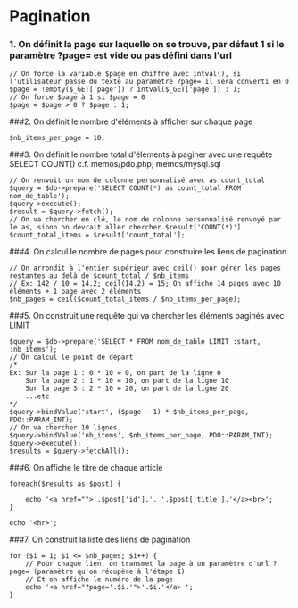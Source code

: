 # Pagination

### 1. On définit la page sur laquelle on se trouve, par défaut 1 si le paramètre ?page= est vide ou pas défini dans l'url

```
// On force la variable $page en chiffre avec intval(), si l'utilisateur passe du texte au paramètre ?page= il sera converti en 0
$page = !empty($_GET['page']) ? intval($_GET['page']) : 1;
// On force $page à 1 si $page = 0
$page = $page > 0 ? $page : 1;
```

###2. On définit le nombre d'éléments à afficher sur chaque page

```
$nb_items_per_page = 10;
```

###3. On définit le nombre total d'éléments à paginer avec une requête SELECT COUNT() c.f. memos/pdo.php; memos/mysql.sql

```
// On renvoit un nom de colonne personnalisé avec as count_total
$query = $db->prepare('SELECT COUNT(*) as count_total FROM nom_de_table');
$query->execute();
$result = $query->fetch();
// On va chercher en clé, le nom de colonne personnalisé renvoyé par le as, sinon on devrait aller chercher $result['COUNT(*)']
$count_total_items = $result['count_total'];
```

###4. On calcul le nombre de pages pour construire les liens de pagination

```
// On arrondit à l'entier supérieur avec ceil() pour gérer les pages restantes au delà de $count_total / $nb_items
// Ex: 142 / 10 = 14.2; ceil(14.2) = 15; On affiche 14 pages avec 10 éléments + 1 page avec 2 éléments
$nb_pages = ceil($count_total_items / $nb_items_per_page);
```

###5. On construit une requête qui va chercher les éléments paginés avec LIMIT

```
$query = $db->prepare('SELECT * FROM nom_de_table LIMIT :start, :nb_items');
// On calcul le point de départ
/*
Ex: Sur la page 1 : 0 * 10 = 0, on part de la ligne 0
    Sur la page 2 : 1 * 10 = 10, on part de la ligne 10
    Sur la page 3 : 2 * 10 = 20, on part de la ligne 20
    ...etc
*/
$query->bindValue('start', ($page - 1) * $nb_items_per_page, PDO::PARAM_INT);
// On va chercher 10 lignes
$query->bindValue('nb_items', $nb_items_per_page, PDO::PARAM_INT);
$query->execute();
$results = $query->fetchAll();
```

###6. On affiche le titre de chaque article
```
foreach($results as $post) {

	echo '<a href="">'.$post['id'].'. '.$post['title'].'</a><br>';
}

echo '<hr>';
```

###7. On construit la liste des liens de pagination
```
for ($i = 1; $i <= $nb_pages; $i++) {
	// Pour chaque lien, on transmet la page à un paramètre d'url ?page= (paramètre qu'on récupère à l'étape 1)
	// Et on affiche le numéro de la page
	echo '<a href="?page='.$i.'">'.$i.'</a> ';
}
```
